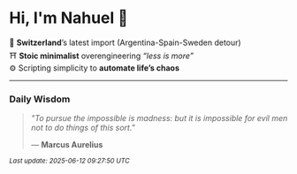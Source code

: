 # Hi, I'm Nahuel :tiger:

📍 **Switzerland**’s latest import (Argentina-Spain-Sweden detour)  
⛩️ **Stoic minimalist** overengineering *“less is more”*  
⚙️ Scripting simplicity to **automate life’s chaos**

---

### Daily Wisdom
> _"To pursue the impossible is madness: but it is impossible for evil men not to do things of this sort."_  
>
> — **Marcus Aurelius**

<sub>*Last update: 2025-06-12 09:27:50 UTC*</sub>


